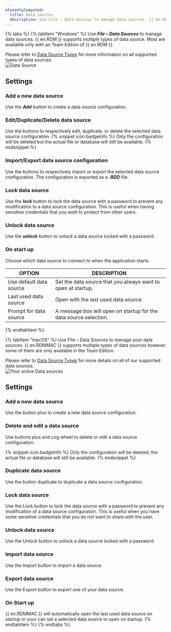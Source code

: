 ```yaml
---
eleventyComputed:
  title: Data sources
  description: Use File – Data Sources to manage data sources. {{ en.RDM }} supports multiple types of data source. Most are available only with an Team Edition of {{ en.RDM }}.  
---
```

{% tabs %}
{% tabItem "Windows" %}
Use ***File – Data Sources*** to manage data sources. {{ en.RDM }} supports multiple types of data source. Most are available only with an Team Edition of {{ en.RDM }}.  

Please refer to [Data Source Types](/rdm/windows/data-sources/data-sources-types/) for more information on all supported types of data sources.  
![Data Source](https://webdevolutions.azureedge.net/docs/en/rdm/windows/clip11314.png) 

## Settings 

### Add a new data source 

Use the ***Add*** button to create a data source configuration. 

### Edit/Duplicate/Delete data source 

Use the buttons to respectively edit, duplicate, or delete the selected data source configuration. 
{% snippet icon.badgeInfo %} 
Only the configuration will be deleted but the actual file or database will still be available. 
{% endsnippet %}
 
### Import/Export data source configuration 

Use the buttons to respectively import or export the selected data source configuration. The configuration is exported as a ***.RDD*** file. 

### Lock data source 

Use the ***lock*** button to lock the data source with a password to prevent any modification to a data source configuration. This is useful when having sensitive credentials that you wish to protect from other users. 

### Unlock data source 

Use the ***unlock*** button to unlock a data source locked with a password. 

### On start up 

Choose which data source to connect to when the application starts. 

| OPTION                | DESCRIPTION                                                    |
|-----------------------|----------------------------------------------------------------|
| Use default data source | Set the data source that you always want to open at startup. |
| Last used data source | Open with the last used data source.                           |
| Prompt for data source | A message box will open on startup for the data source selection. |
{% endtabItem %}

{% tabItem "macOS" %}
Use File – Data Sources to manage your data sources. {{ en.RDMMAC }} supports multiple types of data sources however some of them are only available in the Team Edition.  

Please refer to [Data Source Types](/rdm/mac/data-sources/data-sources-types/) for more details on all of our supported data sources.  
![Your active Data sources](https://webdevolutions.azureedge.net/docs/en/rdm/mac/clip10014.png) 

## Settings 

### Add a new data source 

Use the button plus to create a new data source configuration. 

### Delete and edit a data source 

Use buttons plus and cog wheel to delete or edit a data source configuration. 

{% snippet icon.badgeInfo %} 
Only the configuration will be deleted, the actual file or database will still be available. 
{% endsnippet %}
 
### Duplicate data source 

Use the button duplicate to duplicate a data source configuration. 

### Lock data source 

Use the Lock button to lock the data source with a password to prevent any modification of a data source configuration. This is useful when you have some sensitive credentials that you do not want to share with the user. 

### Unlock data source 

Use the Unlock button to unlock a data source locked with a password. 

### Import data source 

Use the Import button to import a data source. 

### Export data source 

Use the Export button to export one of your data source. 

### On Start up 

{{ en.RDMMAC }} will automatically open the last used data source on startup or your can set a selected data source to open on startup.
{% endtabItem %}
{% endtabs %}